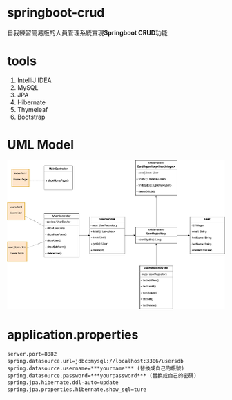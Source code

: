 # springboot-crud

自我練習簡易版的人員管理系統實現**Springboot CRUD**功能

# tools

1. IntelliJ IDEA
2. MySQL
3. JPA
4. Hibernate
5. Thymeleaf
6. Bootstrap

# UML Model

![image](https://raw.githubusercontent.com/eric9991517/springboot-crud/main/image/UML.jpg)

# application.properties

```
server.port=8082
spring.datasource.url=jdbc:mysql://localhost:3306/usersdb
spring.datasource.username=***yourname*** (替換成自己的帳號)
spring.datasource.password=***yourpassword*** (替換成自己的密碼)
spring.jpa.hibernate.ddl-auto=update
spring.jpa.properties.hibernate.show_sql=ture
```

